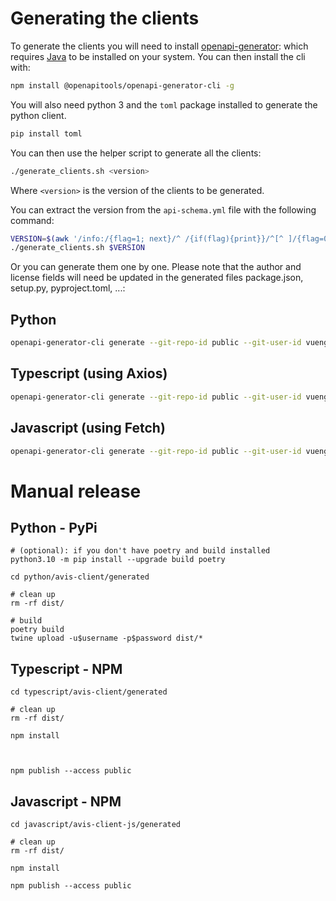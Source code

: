 # Generating the clients

To generate the clients you will need to
install [openapi-generator](https://github.com/OpenAPITools/openapi-generator):
which requires [Java](https://www.java.com/en/download/) to be installed on your system. You can then install the cli
with:

```bash
npm install @openapitools/openapi-generator-cli -g
```

You will also need python 3 and the `toml` package installed to generate the python client.

```bash
pip install toml
```

You can then use the helper script to generate all the clients:

```bash
./generate_clients.sh <version>
```

Where `<version>` is the version of the clients to be generated.

You can extract the version from the `api-schema.yml` file with the following command:

```bash
VERSION=$(awk '/info:/{flag=1; next}/^ /{if(flag){print}}/^[^ ]/{flag=0}' ../api-schema.yml | grep 'version:' | awk '{print $2}')
./generate_clients.sh $VERSION
```

Or you can generate them one by one. Please note that the author and license fields will need be updated in the generated
files package.json, setup.py, pyproject.toml, ...:

## Python

```bash
openapi-generator-cli generate --git-repo-id public --git-user-id vuengineering -i ../api-schema.yml -g python -o python/avis-client/generated --additional-properties=packageName=avis_client,packageVersion=0.1.0
```

## Typescript (using Axios)

```bash
openapi-generator-cli generate --git-repo-id public --git-user-id vuengineering -i ../api-schema.yml -g typescript-axios -o typescript/avis-client/generated --additional-properties=withInterfaces=true,npmName=@viun/avis-client
```

## Javascript (using Fetch)

```bash
openapi-generator-cli generate --git-repo-id public --git-user-id vuengineering -i ../api-schema.yml -g javascript -o javascript/avis-client/generated --additional-properties=npmName=@viun/avis-client-js
```

# Manual release

## Python - PyPi

```
# (optional): if you don't have poetry and build installed
python3.10 -m pip install --upgrade build poetry

cd python/avis-client/generated

# clean up
rm -rf dist/

# build
poetry build
twine upload -u$username -p$password dist/*
```

## Typescript - NPM

```
cd typescript/avis-client/generated

# clean up
rm -rf dist/

npm install



npm publish --access public
```

## Javascript - NPM

```
cd javascript/avis-client-js/generated

# clean up
rm -rf dist/

npm install

npm publish --access public
```
